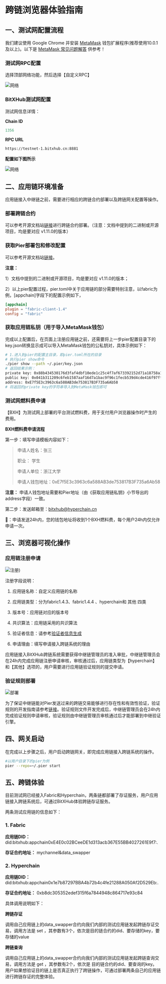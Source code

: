 # 跨链浏览器体验指南

## 一、测试网配置流程

我们建议使用 Google Chrome 并安装 [MetaMask](https://github.com/MetaMask/metamask-extension/releases/download/v10.0.1/metamask-chrome-10.0.1.zip) 钱包扩展程序(推荐使用10.0.1及以上)。以下是 [MetaMask 常见问题解答](https://metamask.io/faqs.html) 供参考！

### 测试网RPC配置
选择顶部网络功能，然后选择【自定义RPC】

![网络](../assets/metamask-network.png)

### BitXHub测试网配置

测试网信息详情：

**Chain ID**

```js
1356
```

**RPC URL**

```html
https://testnet-1.bitxhub.cn:8881
```

**配置如下图所示**

![网络](../assets/metamask-add-network.png)

## 二、应用链环境准备

应用链接入中继链之前，需要进行相应的跨链合约部署以及跨链网关配置等操作。

### 部署跨链合约

可以参考开源文档站[链接](https://meshplus.github.io/bitxhub/bitxhub/usage/single_bitxhub/deploy_pier/#_2)进行跨链合约部署。（注意：文档中提到的二进制或开源项目，均是要对应 v1.11.0的版本）

### 获取Pier部署包和修改配置

可以参考开源文档站[链接](https://meshplus.github.io/bitxhub/bitxhub/usage/single_bitxhub/deploy_pier/#pier)。

**注意：**

1）文档中提到的二进制或开源项目，均是要对应 v1.11.0的版本；

2）以上pier配置过程，pier.toml中关于应用链的部分需要特别注意，以fabric为例，[appchain]字段下的配置示例如下，

```toml
[appchain]
plugin = "fabric-client-1.4"
config = "fabric"
```

### 获取应用链私钥（用于导入MetaMask钱包）

完成以上配置后，在页面上注册应用链之前，还需要将上一步pier配置目录下的key.json转换显示成可以导入MetaMask钱包的公私钥对，具体示例如下：

```bash
# 1.进入到pier的配置主目录，即pier.toml所在的目录
# 执行pier show命令
./pier show --path ~/.pier/key.json
# 返回结果示例：
private key: 0x88b434530176d3faf4dbf10ede1c25c4f7af673392152d71a18758a1ba677ddc
public key: 0x041b311209c6feb1587aaf16d7a1bac9f96c1fecb539d4cde416f97ff5048139beeac307d14d0e7196c7e15ad657530dedcc33bbe821276dadf3989bfff470747a
address: 0xE7f5E3c3963c6a588AB3de753817B3F735a6Ab58
# 将返回的private key的字符串导入到MetaMask钱包即可
```

### 测试网燃料费申请

【BXH】为测试网上部署的平台测试燃料费，用于支付用户浏览器操作时产生的费用。

**BXH燃料费申请流程**

第一步：填写申请模板内容如下：
> 申请人姓名：张三 
> 
> 职业： 学生
> 
> 申请人单位：浙江大学
> 
> 申请人钱包地址：0xE7f5E3c3963c6a588AB3de753817B3F735a6Ab58


**注意：** 申请人钱包地址需要和Pier地址（由《获取应用链私钥》小节导出的address字段）一致。

第二步：发送邮箱至：bitxhub@hyperchain.cn

📢：申请发送24h内，您的钱包地址将收到1个BXH燃料费，每个用户24h内仅允许申请一次。

## 三、浏览器可视化操作

### 应用链注册申请

![注册](../assets/appchain-register.png))

注册字段说明：

1. 应用链名称：自定义应用链的名称
   
2. 应用链类型：分为fabric1.4.3、fabric1.4.4 、hyperchain和 其他 四类
   
3. 版本号：应用链对应的版本号
   
4. 共识算法：应用链采用的共识算法
   
5. 验证者信息：请参考[验证者信息生成](../bitxhub/dev/validator.md)
   
6. 申请理由：填写申请接入跨链系统的理由

应用链接入BitXHub跨链系统需要获得中继链管理员的准入审批，中继链管理员会在24h内完成应用链注册申请审核，审核通过后，应用链类型为【hyperchain】和【其他】选项的，用户需要进行应用链验证规则的提交申请。

### 验证规则部署

![部署](../assets/rule-deploy.png)

为了保证中继链能对Pier发送过来的跨链交易能够进行存在性和有效性验证，验证规则的开发指南请参考[链接](https://docs.bitxhub.cn/bitxhub/dev/rule/)。验证规则文件开发完成后，中继链管理员会在24h内完成验证规则申请审核，验证规则由中继链管理员审核通过后才能部署到中继验证引擎。

## 四、网关启动

在完成以上步骤之后，用户启动跨链网关，即完成应用链接入跨链系统的操作。

```bash
#以用户目录下的pier为例
pier --repo=~/.pier start
```

## 五、跨链体验
目前测试网已经接入Fabric和Hyperchain，两条链都部署了存证服务，用户应用链接入跨链系统后，可通过BitXHub体验跨链存证服务。

两条测试应用链的信息如下：

### 1. Fabric

**应用链DID：** did:bitxhub:appchain0xE4E0c02BCeeDE1d313acb367E55BB4027261E9f7:.

**存证合约地址：** mychannel&data_swapper

### 2. Hyperchain

**应用链DID：** did:bitxhub:appchain0x1e7b87297BBA4b72b4c4fe21288A050Af2D529Eb:.

**存证合约地址：** 0xb8dc305352edef315f6a7844948c864717e93c84

具体调用说明如下：

**跨链存证** 

调用自己应用链上的data_swapper合约向我们内部的测试应用链发起跨链存证交易，调用方法是 set ，其参数有3个，依次是目的链合约的did、要存储的key，要存储的value

**跨链查询**

调用自己应用链上的data_swapper合约向我们内部的测试应用链发起跨链查询交易，调用方法是 get ，其参数有2个，依次是 目的链合约的did、要查询的key。
用户如果想验证目的链上是否真正执行了跨链操作，可通过部署两条自己的应用链进行跨链存证的完整体验。
